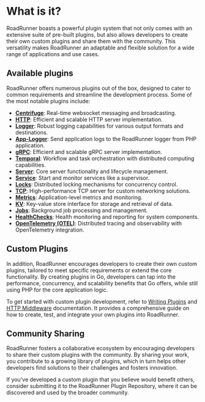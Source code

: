 # What is it?

RoadRunner boasts a powerful plugin system that not only comes with an extensive suite of pre-built plugins, but also
allows developers to create their own custom plugins and share them with the community. This versatility makes
RoadRunner an adaptable and flexible solution for a wide range of applications and use cases.

## Available plugins

RoadRunner offers numerous plugins out of the box, designed to cater to common requirements and streamline the
development process. Some of the most notable plugins include:

- [**Centrifuge**](./centrifuge.md): Real-time websocket messaging and broadcasting.
- [**HTTP**](../http/http.md): Efficient and scalable HTTP server implementation.
- [**Logger**](../lab/logger.md): Robust logging capabilities for various output formats and destinations.
- [**App-Logger**](../lab/applogger.md): Send application logs to the RoadRunner logger from PHP application.
- [**gRPC**](./grpc.md): Efficient and scalable gRPC server implementation.
- [**Temporal**](../workflow/temporal.md): Workflow and task orchestration with distributed computing capabilities.
- [**Server**](./server.md): Core server functionality and lifecycle management.
- [**Service**](./service.md): Start and monitor services like a supervisor.
- [**Locks**](./locks.md): Distributed locking mechanisms for concurrency control.
- [**TCP**](./tcp.md): High-performance TCP server for custom networking solutions.
- [**Metrics**](../lab/metrics.md): Application-level metrics and monitoring.
- [**KV**](../kv/overview-kv.md): Key-value store interface for storage and retrieval of data.
- [**Jobs**](../queues/overview-queues.md): Background job processing and management.
- [**HealthChecks**](../lab/health.md): Health monitoring and reporting for system components.
- [**OpenTelemetry (OTEL)**](../lab/otel.md): Distributed tracing and observability with OpenTelemetry integration.

## Custom Plugins

In addition, RoadRunner encourages developers to create their own custom plugins, tailored to meet specific requirements
or extend the core functionality. By creating plugins in Go, developers can tap into the performance, concurrency, and
scalability benefits that Go offers, while still using PHP for the core application logic.

To get started with custom plugin development, refer to [Writing Plugins](../customization/plugin.md)
and [HTTP Middleware](../customization/middleware.md) documentation. It provides a comprehensive guide on how to
create, test, and integrate your own plugins into RoadRunner.

## Community Sharing

RoadRunner fosters a collaborative ecosystem by encouraging developers to share their custom plugins with the community.
By sharing your work, you contribute to a growing library of plugins, which in turn helps other developers find
solutions to their challenges and fosters innovation.

If you've developed a custom plugin that you believe would benefit others, consider submitting it to the RoadRunner
Plugin Repository, where it can be discovered and used by the broader community.
